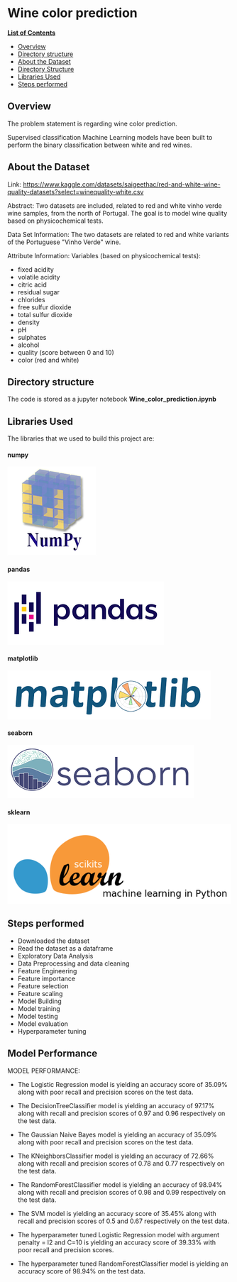 
# Wine color prediction

[**List of Contents**](#list-of-Contents)
  - [Overview](#overview)
  - [Directory structure](#directory-structure)
  - [About the Dataset](#about-the-Dataset)
  - [Directory Structure](#Directory-Structure)
  - [Libraries Used](#Libraries-Used)
  - [Steps performed](#Steps-performed)
## Overview

The problem statement is regarding wine color prediction.

Supervised classification Machine Learning models have been built to perform the binary classification between white and red wines.
## About the Dataset

Link: https://www.kaggle.com/datasets/saigeethac/red-and-white-wine-quality-datasets?select=winequality-white.csv

Abstract: Two datasets are included, related to red and white vinho verde wine samples, from the north of Portugal. The goal is to model wine quality based on physicochemical tests.

Data Set Information:
The two datasets are related to red and white variants of the Portuguese "Vinho Verde" wine.

Attribute Information:
Variables (based on physicochemical tests):

- fixed acidity
- volatile acidity
- citric acid
- residual sugar
- chlorides
- free sulfur dioxide
- total sulfur dioxide
- density
- pH
- sulphates
- alcohol
- quality (score between 0 and 10)
- color (red and white)
## Directory structure

The code is stored as a jupyter notebook **Wine_color_prediction.ipynb**
## Libraries Used

The libraries that we used to build this project are:

 #### numpy
  ![numpy](https://github.com/nipun1992/Credit-card-transaction-fraud-detection/blob/master/Screenshots/Numpy.png?raw=true)
 #### pandas
 ![pandas](https://github.com/nipun1992/Credit-card-transaction-fraud-detection/blob/master/Screenshots/Pandas.png?raw=true)
 #### matplotlib
 ![matplotlib](https://github.com/nipun1992/Credit-card-transaction-fraud-detection/blob/master/Screenshots/Matplotlib.png?raw=true)
 #### seaborn
 ![seaborn](https://github.com/nipun1992/Credit-card-transaction-fraud-detection/blob/master/Screenshots/Seaborn.png?raw=true)
 #### sklearn
 ![skleanr](https://github.com/nipun1992/Credit-card-transaction-fraud-detection/blob/master/Screenshots/Sklearn.png?raw=true)
## Steps performed

- Downloaded the dataset
- Read the dataset as a dataframe
- Exploratory Data Analysis
- Data Preprocessing and data cleaning
- Feature Engineering
- Feature importance
- Feature selection
- Feature scaling
- Model Building
- Model training
- Model testing
- Model evaluation
- Hyperparameter tuning
## Model Performance

MODEL PERFORMANCE: 

- The Logistic Regression model is yielding an accuracy score of 35.09% along with poor recall and precision scores on the test data.

- The DecisionTreeClassifier model is yielding an accuracy of 97.17% along with recall and precision scores of 0.97 and 0.96 respectively on the test data.

- The Gaussian Naive Bayes model is yielding an accuracy of 35.09% along with poor recall and precision scores on the test data.

- The KNeighborsClassifier model is yielding an accuracy of 72.66% along with recall and precision scores of 0.78 and 0.77 respectively on the test data.

- The RandomForestClassifier model is yielding an accuracy of 98.94% along with recall and precision scores of 0.98 and 0.99 respectively on the test data.

- The SVM model is yielding an accuracy score of 
35.45% along with recall and precision scores of 0.5 and 0.67 respectively on the test data.

- The hyperparameter tuned Logistic Regression model with argument penalty = l2 and C=10 is yielding an accuracy score of 39.33% with poor recall and precision scores.

- The hyperparameter tuned RandomForestClassifier model is yielding an accuracy score of 98.94% on the test data.